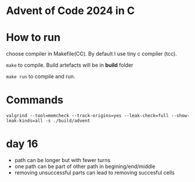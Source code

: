 # Advent of Code 2024 in C

# How to run

choose compiler in Makefile(CC). By default I use tiny c compiler (tcc).

`make` to compile. Build artefacts will be in **build** folder

`make run` to compile and run.

# Commands

```
valgrind --tool=memcheck --track-origins=yes --leak-check=full --show-leak-kinds=all -s ./build/advent

```




# day 16


- path can be longer but with fewer turns
- one path can be part of other path in begining/end/middle
- removing unsuccessful parts can lead to removing succesful cells